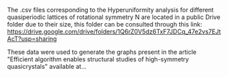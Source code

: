 The .csv files corresponding to the Hyperuniformity analysis for different quasiperiodic lattices of rotational symmetry N are located in a public Drive folder due to their size, this folder can be consulted through this link: https://drive.google.com/drive/folders/1Q6rZ0V5dz6TxF7JDCq_47e2vs7EJtAcT?usp=sharing

These data were used to generate the graphs present in the article "Efficient algorithm enables structural studies of high-symmetry quasicrystals" available at...
